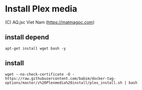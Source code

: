 # Install Plex media
(C) AQ.jsc Viet Nam (https://matmagoc.com)

## install depend
`apt-get install wget bash -y`

## install
`wget --no-check-certificate -O - https://raw.githubusercontent.com/babim/docker-tag-options/master/z%20Plexmedia%20install/plex_install.sh | bash`
